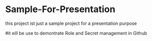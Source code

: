 # Sample-For-Presentation
this project ist just a sample project for a presentation purpose

#it eill be use to demontrate Role and Secret management in Github
